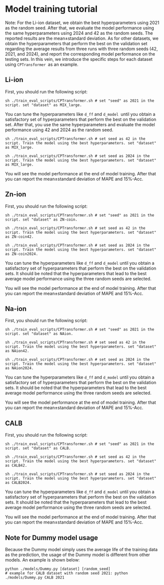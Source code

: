 # Model training tutorial

Note: For the Li-ion dataset, we obtain the best hyperparameters using 2021 as the random seed. After that, we evaluate the model performance using the same hyperparameters using 2024 and 42 as the random seeds. The reported results are the mean±standard deviation. As for other datasets, we obtain the hyperparameters that perform the best on the validation set regarding the average results from three runs with three random seeds (42, 2021, and 2024), and report the corresponding model performance on the testing sets. In this vein, we introduce the specific steps for each dataset using `CPTransformer `as an example.



## Li-ion

First, you should run the following script:

```shell
sh ./train_eval_scripts/CPTransformer.sh # set "seed" as 2021 in the script. set "dataset" as MIX_large.
```

You can tune the hyperparameters like `d_ff` and `d_model `until you obtain a satisfactory set of hyperparameters that perform the best on the validation set. After that, you use the same hyperparameters and evaluate the model performance using 42 and 2024 as the random seed.

```shell
sh ./train_eval_scripts/CPTransformer.sh # set seed as 42 in the script. Train the model using the best hyperparameters. set "dataset" as MIX_large.
```

```shell
sh ./train_eval_scripts/CPTransformer.sh # set seed as 2024 in the script. Train the model using the best hyperparameters. set "dataset" as MIX_large.
```

You will see the model performance at the end of model training. After that you can report the mean±standard deviation of MAPE and 15%-Acc.



## Zn-ion

First, you should run the following script:

```shell
sh ./train_eval_scripts/CPTransformer.sh # set "seed" as 2021 in the script. set "dataset" as ZN-coin.
```

```shell
sh ./train_eval_scripts/CPTransformer.sh # set seed as 42 in the script. Train the model using the best hyperparameters. set "dataset" as ZN-coin42.
```

```shell
sh ./train_eval_scripts/CPTransformer.sh # set seed as 2024 in the script. Train the model using the best hyperparameters. set "dataset" as ZN-coin2024.
```

You can tune the hyperparameters like `d_ff` and `d_model` until you obtain a satisfactory set of hyperparameters that perform the best on the validation sets. It should be noted that the hyperparameters that lead to the best average model performance using the three random seeds are selected.

You will see the model performance at the end of model training. After that you can report the mean±standard deviation of MAPE and 15%-Acc.



## Na-ion

First, you should run the following script:

```shell
sh ./train_eval_scripts/CPTransformer.sh # set "seed" as 2021 in the script. set "dataset" as NAion.
```

```shell
sh ./train_eval_scripts/CPTransformer.sh # set seed as 42 in the script. Train the model using the best hyperparameters. set "dataset" as NAion42.
```

```shell
sh ./train_eval_scripts/CPTransformer.sh # set seed as 2024 in the script. Train the model using the best hyperparameters. set "dataset" as NAion2024.
```

You can tune the hyperparameters like `d_ff` and `d_model` until you obtain a satisfactory set of hyperparameters that perform the best on the validation sets. It should be noted that the hyperparameters that lead to the best average model performance using the three random seeds are selected.

You will see the model performance at the end of model training. After that you can report the mean±standard deviation of MAPE and 15%-Acc.



## CALB

First, you should run the following script:

```shell
sh ./train_eval_scripts/CPTransformer.sh # set "seed" as 2021 in the script. set "dataset" as CALB.
```

```shell
sh ./train_eval_scripts/CPTransformer.sh # set seed as 42 in the script. Train the model using the best hyperparameters. set "dataset" as CALB42.
```

```shell
sh ./train_eval_scripts/CPTransformer.sh # set seed as 2024 in the script. Train the model using the best hyperparameters. set "dataset" as CALB2024.
```

You can tune the hyperparameters like `d_ff` and `d_model` until you obtain a satisfactory set of hyperparameters that perform the best on the validation sets. It should be noted that the hyperparameters that lead to the best average model performance using the three random seeds are selected.

You will see the model performance at the end of model training. After that you can report the mean±standard deviation of MAPE and 15%-Acc.



## Note for Dummy model usage

Because the Dummy model simply uses the average life of the training data as the prediction, the usage of the Dummy model is different from other models. An example is shown below:

```shell
python ./models/Dummy.py [dataset] [random_seed]
# example for CALB dataset with random seed 2021: python ./models/Dummy.py CALB 2021
```

